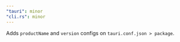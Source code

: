 ```yaml
---
"tauri": minor
"cli.rs": minor
---
```


Adds `productName` and `version` configs on `tauri.conf.json > package`.
